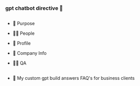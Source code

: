 ### gpt chatbot directive 🌱 

##
- 📍 Purpose

- 👨‍💻 People

- 🔭 Profile

- 💼 Company Info

- 🤔💭 QA

##
- 🔧 My custom gpt build answers FAQ's for business clients

